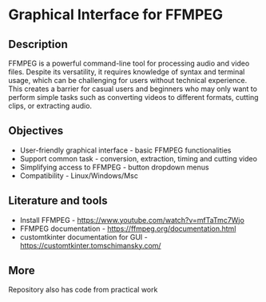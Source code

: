# Graphical Interface for FFMPEG

## Description
FFMPEG is a powerful command-line tool for processing audio and video files. Despite its versatility, it requires knowledge of syntax and terminal usage, which can be challenging for users without technical experience. This creates a barrier for casual users and beginners who may only want to perform simple tasks such as converting videos to different formats, cutting clips, or extracting audio.
## Objectives
- User-friendly graphical interface -  basic FFMPEG functionalities
- Support common task - conversion, extraction, timing and cutting video
- Simplifying access to FFMPEG - button dropdown menus
- Compatibility - Linux/Windows/Msc

## Literature and tools 
- Install FFMPEG - https://www.youtube.com/watch?v=mfTaTmc7Wjo
- FFMPEG documentation - https://ffmpeg.org/documentation.html
- customtkinter documentation for GUI - https://customtkinter.tomschimansky.com/

## More 
Repository also has code from practical work